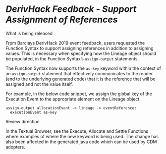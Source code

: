 # *DerivHack Feedback - Support Assignment of References*

What is being released

From Barclays DerivHack 2019 event feedback, users requested the Function Syntax to support assigning references in addition to assigning values. This is necessary when specifying how the Lineage object should be populated, in the Function Syntax’s `assign-output` statements.

The Function Syntax now supports the `as-key` keyword within the context of an `assign-output` statement that effectively communicates to the reader (and to the underlying generated code) that it is the reference that will be assigned and not the value itself. 

For example, in the below code snippet, we assign the global key of the Execution Event to the appropriate element on the Lineage object.

```
assign-output allocationEvent -> lineage -> eventReference:
  executionEvent as-key
```

Review direction

In the Textual Browser, see the Execute, Allocate and Settle Functions where examples of where the new keyword is being used. The change has also been affected in the generated java code which can be used by CDM adopters. 
